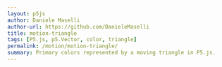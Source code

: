 ```yaml
---  
layout: p5js
author: Daniele Maselli
author-url: https://github.com/DanieleMaselli
title: motion-triangle
tags: [P5.js, p5.Vector, color, triangle]
permalink: /motion/motion-triangle/
summary: Primary colors represented by a moving triangle in P5.js.
---  
```


